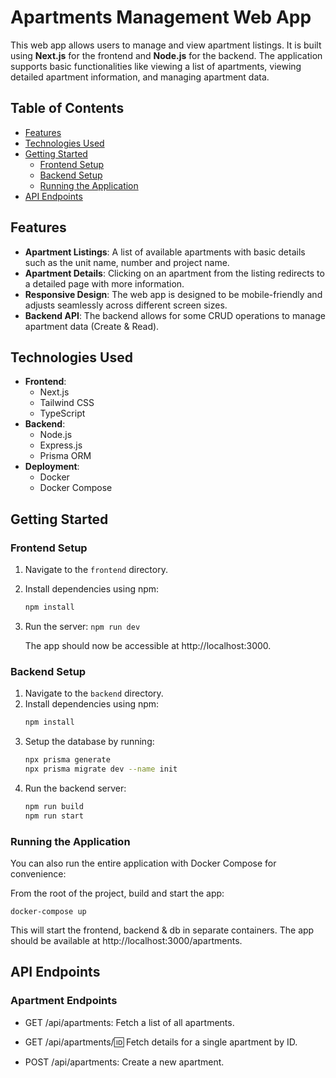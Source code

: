 # Apartments Management Web App

This web app allows users to manage and view apartment listings. It is built using **Next.js** for the frontend and **Node.js** for the backend. The application supports basic functionalities like viewing a list of apartments, viewing detailed apartment information, and managing apartment data.

## Table of Contents
- [Features](#features)
- [Technologies Used](#technologies-used)
- [Getting Started](#getting-started)
  - [Frontend Setup](#frontend-setup)
  - [Backend Setup](#backend-setup)
  - [Running the Application](#running-the-application)
- [API Endpoints](#api-endpoints)

## Features

- **Apartment Listings**: A list of available apartments with basic details such as the unit name, number and project name.
- **Apartment Details**: Clicking on an apartment from the listing redirects to a detailed page with more information.
- **Responsive Design**: The web app is designed to be mobile-friendly and adjusts seamlessly across different screen sizes.
- **Backend API**: The backend allows for some CRUD operations to manage apartment data (Create & Read).
  
## Technologies Used

- **Frontend**: 
  - Next.js 
  - Tailwind CSS
  - TypeScript
- **Backend**:
  - Node.js
  - Express.js
  - Prisma ORM
- **Deployment**: 
  - Docker
  - Docker Compose

## Getting Started

### Frontend Setup

1. Navigate to the `frontend` directory.
2. Install dependencies using npm:
   ```bash
   npm install

3. Run the server: 
    `npm run dev`

    The app should now be accessible at http://localhost:3000.

### Backend Setup

1. Navigate to the `backend` directory.
2. Install dependencies using npm:
   ```bash
   npm install

3. Setup the database by running:
   ```bash
   npx prisma generate
   npx prisma migrate dev --name init

3. Run the backend server: 
    ```bash
    npm run build
    npm run start
    
### Running the Application
You can also run the entire application with Docker Compose for convenience:

From the root of the project, build and start the app:

`docker-compose up`

This will start the frontend, backend & db in separate containers. The app should be available at http://localhost:3000/apartments.

## API Endpoints
### Apartment Endpoints
- GET /api/apartments: Fetch a list of all apartments.

- GET /api/apartments/:id: Fetch details for a single apartment by ID.

- POST /api/apartments: Create a new apartment.
